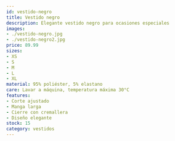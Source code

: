 ```yaml
---
id: vestido-negro
title: Vestido negro
description: Elegante vestido negro para ocasiones especiales
images:
- ./vestido-negro.jpg
- ./vestido-negro2.jpg
price: 89.99
sizes:
- XS
- S
- M
- L
- XL
material: 95% poliéster, 5% elastano
care: Lavar a máquina, temperatura máxima 30°C
features:
- Corte ajustado
- Manga larga
- Cierre con cremallera
- Diseño elegante
stock: 15
category: vestidos
---
```


